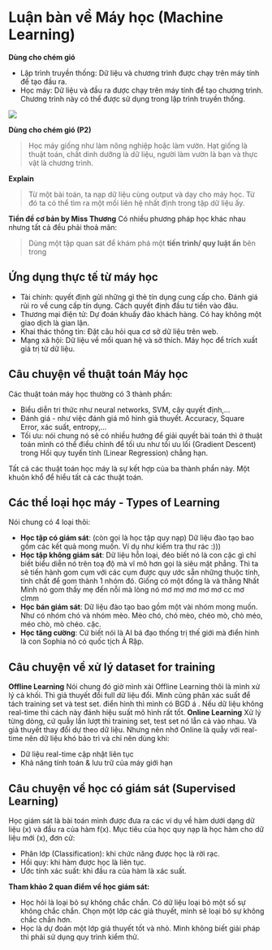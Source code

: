 # Luận bàn về Máy học (Machine Learning)

**Dùng cho chém gió**
- Lập trình truyền thống: Dữ liệu và chương trình được chạy trên máy tính để tạo đầu ra. 
- Học máy: Dữ liệu và đầu ra được chạy trên máy tính để tạo chương trình. Chương trình này có thể được sử dụng trong lập trình truyền thống.


![](https://3qeqpr26caki16dnhd19sv6by6v-wpengine.netdna-ssl.com/wp-content/uploads/2015/12/Traditional-Programming-vs-Machine-Learning-300x213.png)

**Dùng cho chém gió (P2)**
>Học máy giống như làm nông nghiệp hoặc làm vườn. Hạt giống là thuật toán, chất dinh dưỡng là dữ liệu, người làm vườn là bạn và thực vật là chương trình.

**Explain**
>Từ một bài toán, ta nạp dữ liệu cùng output và dạy cho máy học. Từ đó ta có thể tìm ra một mối liên hệ nhất định trong tập dữ liệu ấy.

**Tiền đề cơ bản by Miss Thương**
Có nhiều phương pháp học khác nhau nhưng tất cả đều phải thoả mãn:
>Dùng một tập quan sát để khám phá một **tiến trình/ quy luật ẩn** bên trong

## Ứng dụng thực tế từ máy học

- Tài chính: quyết định gửi những gì thẻ tín dụng cung cấp cho. Đánh giá rủi ro về cung cấp tín dụng. Cách quyết định đầu tư tiền vào đâu. 
- Thương mại điện tử: Dự đoán khuấy đảo khách hàng. Có hay không một giao dịch là gian lận.
- Khai thác thông tin: Đặt câu hỏi qua cơ sở dữ liệu trên web. 
- Mạng xã hội: Dữ liệu về mối quan hệ và sở thích. Máy học để trích xuất giá trị từ dữ liệu.

## Câu chuyện về thuật toán Máy học
Các thuật toán máy học thường có 3 thành phần:
- Biểu diễn tri thức như neural networks, SVM, cây quyết định,...
- Đánh giá - như việc đánh giá mô hình giả thuyết. Accuracy, Square Error, xác suất, entropy,...
- Tối ưu: nói chung nó sẽ có nhiều hướng để giải quyết bài toán thì ở thuật toán mình có thể điều chỉnh để tối ưu như tối ưu lồi (Gradient Descent) trong Hồi quy tuyến tính (Linear Regression) chẳng hạn.

Tất cả các thuật toán học máy là sự kết hợp của ba thành phần này. Một khuôn khổ để hiểu tất cả các thuật toán.

## Các thể loại học máy - Types of Learning
Nói chung có 4 loại thôi:
- **Học tập có giám sát**: (còn gọi là học tập quy nạp) Dữ liệu đào tạo bao gồm các kết quả mong muốn. Ví dụ như kiểm tra thư rác :)))
- **Học tập không giám sát**: Dữ liệu hỗn loại, đéo biết nó là con cặc gì chỉ biết biểu diễn nó trên toạ độ mà vĩ mô hơn gọi là siêu mặt phẳng. Thì ta sẽ tiến hành gom cụm với các cụm được quy ước sẵn những thuộc tính, tính chất để gom thành 1 nhóm đó. Giống có một đống là và thằng Nhất Minh nó gom thấy mẹ đến nỗi mà lòng nó mơ mơ mơ mơ mơ cc mơ clmm
- **Học bán giám sát**: Dữ liệu đào tạo bao gồm một vài nhóm mong muốn. Như có nhóm chó và nhóm mèo. Mèo chó, chó mèo, chéo mò, chò méo, méo chò, mò chéo. cặc. 
- **Học tăng cường**: Cứ biết  nói là AI bá đạo thống trị thế giới mà điển hình là con Sophia nó có quốc tịch Ả Rập.

## Câu chuyện về xử lý dataset for training

**Offline Learning**
Nói chung đó giờ mình xài Offline Learning thôi là mình xử lý cả khối. Thì giả thuyết đổi full dữ liệu đổi. Mình cũng phân xác suất để tách training set và test set. điển hình thì mình có BGD á . Nếu dữ liệu không real-time thì cách này đánh hiệu suất mô hình rất tốt.
**Online Learning**
Xử lý từng dòng, cứ quẫy lần lượt thì training set, test set nó lẫn cả vào nhau. Và giả thuyết thay đổi dự theo dữ liệu. Nhưng nên nhớ Online là quẫy với real-time nên dữ liệu khó bảo trì và chỉ nên dùng khi:
- Dữ liệu real-time cập nhật liên tục
- Khả năng tính toán & lưu trữ của máy giới hạn

## Câu chuyện về học có giám sát (Supervised Learning)

Học giám sát là bài toán mình được đưa ra các ví dụ về hàm dưới dạng dữ liệu (x) và đầu ra của hàm f(x). 
Mục tiêu của học quy nạp là học hàm cho dữ liệu mới (x), đơn cử:
- Phân lớp (Classification): khi chức năng được học là rời rạc. 
- Hồi quy: khi hàm được học là liên tục.
- Ước tính xác suất: khi đầu ra của hàm là xác suất.

**Tham khảo 2 quan điểm về học giám sát:**
- Học hỏi là loại bỏ sự không chắc chắn. Có dữ liệu loại bỏ một số sự không chắc chắn. Chọn một lớp các giả thuyết, mình sẽ loại bỏ sự không chắc chắn hơn.
- Học là dự đoán một lớp giả thuyết tốt và nhỏ. Mình không biết giải pháp thì phải sử dụng quy trình kiểm thử. 

